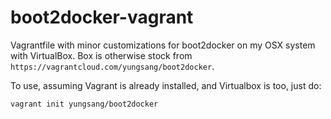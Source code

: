 # boot2docker-vagrant
Vagrantfile with minor customizations for boot2docker on my OSX system with VirtualBox. Box is otherwise stock from `https://vagrantcloud.com/yungsang/boot2docker`.

To use, assuming Vagrant is already installed, and Virtualbox is too, just do:
```
vagrant init yungsang/boot2docker
```
